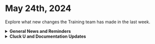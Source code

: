 # May 24th, 2024

Explore what new changes the Training team has made in the last week.

<details>

<summary><strong>General News and Reminders</strong></summary>

* **Game Tips for the Week:** We're going Modern and Retro again today!
  * **Modern**: Super Mario Thousand Year Door is out! So you should definitely check that out if you have a Switch! (I know, this is cheating a bit)
  * **Retro**: If you haven't already played the Pokemon TCG Gameboy game, you should play it! It's on the NSO. If you HAVE played it, you should get the english translation pack for the sequel that never came out in the west. Because it's 🔥
* **SHOUT OUT** to Darren, Pepijn, Tyler, Mansoor, Gary, and Sarah for successfully taking our [foundations-certification.md](../../cluck-university/rewst-foundations-10x/foundations-certification.md "mention") Exam, and collecting your prestigious **Certified Rewster** badge in Discord. &#x20;
* Speaking of perks for our Certified Rewsters, we are re-Introducing the **ROC AMA**! When you get certified, you will be able to jump on an hour call with our awesome ROC Team to ask anything on Tuesdays, starting **June 4th**! [You can sign-up on Calendly now](https://calendly.com/cluck-u/roc-ama?month=2024-06)!
* Clea will also be running the entire Foundations series including the 106, starting next week!

<img src="../../.gitbook/assets/Copy of Copy of Clea.png" alt="" data-size="original">![](<../../.gitbook/assets/Clea (4).png>)

* Join us in our [Cluck-U Discord channel](https://discord.com/channels/936789089703845988/1121465945295167588) if you have any questions, comments, or concerns!

</details>

<details>

<summary><strong>Cluck U and Documentation Updates</strong></summary>

**What's New at Cluck University?**

* We'd love to get your feedback on our Training and Documentation! [Please fill out this form to let us know how we can improve](https://app.sli.do/event/m8C3AjPUnuDgpkVDmPsQL3)!
* As a reminder, you can make training and documentation requests at [https://rewst.canny.io/](https://rewst.canny.io/)
* New [prebuilt-automation-to-start.md](../../cluck-university/getting-started/prebuilt-automation-to-start.md "mention") video is up by the fantastic Tricia Timney! Check it out!

**New & Updated Pages:**

* [may-17-2024-solve-all-your-meal-prep-problems-with-this-automation.md](../roc-open-mics/may-17-2024-solve-all-your-meal-prep-problems-with-this-automation.md "mention") page added
* Updated [204-modular-automation-through-abstraction.md](../../cluck-university/clean-automation-200-series/204-modular-automation-through-abstraction.md "mention") page with Calendly link
* [roc-support](../../support/roc-support/ "mention") page updated with a link to create a ticket

</details>

